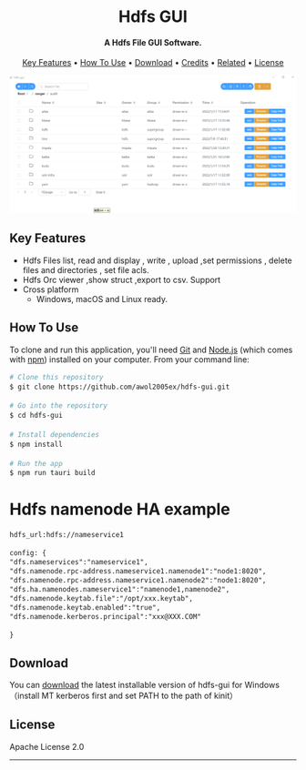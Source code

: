 
<h1 align="center">
  Hdfs GUI
  <br>
</h1>

<h4 align="center">A Hdfs File GUI Software.</h4>


<p align="center">
  <a href="#key-features">Key Features</a> •
  <a href="#how-to-use">How To Use</a> •
  <a href="#download">Download</a> •
  <a href="#credits">Credits</a> •
  <a href="#related">Related</a> •
  <a href="#license">License</a>
</p>

![screenshot](doc\screenshot.png)

## Key Features

* Hdfs Files list, read and display , write , upload ,set permissions , delete files and directories , set file acls.
* Hdfs Orc viewer ,show struct ,export to csv.
Support
* Cross platform
  - Windows, macOS and Linux ready.

## How To Use

To clone and run this application, you'll need [Git](https://git-scm.com) and [Node.js](https://nodejs.org/en/download/) (which comes with [npm](http://npmjs.com)) installed on your computer. From your command line:

```bash
# Clone this repository
$ git clone https://github.com/awol2005ex/hdfs-gui.git

# Go into the repository
$ cd hdfs-gui

# Install dependencies
$ npm install

# Run the app
$ npm run tauri build
```

# Hdfs namenode HA example

```
hdfs_url:hdfs://nameservice1

config: {
"dfs.nameservices":"nameservice1",
"dfs.namenode.rpc-address.nameservice1.namenode1":"node1:8020",
"dfs.namenode.rpc-address.nameservice1.namenode2":"node1:8020",
"dfs.ha.namenodes.nameservice1":"namenode1,namenode2",
"dfs.namenode.keytab.file":"/opt/xxx.keytab",
"dfs.namenode.keytab.enabled":"true",
"dfs.namenode.kerberos.principal":"xxx@XXX.COM"

}
```


## Download

You can [download](https://github.com/awol2005ex/hdfs-gui/releases/tag/v0.2.0) the latest installable version of hdfs-gui for Windows （install MT kerberos first and set PATH to the path of kinit）




## License

Apache License 2.0

---